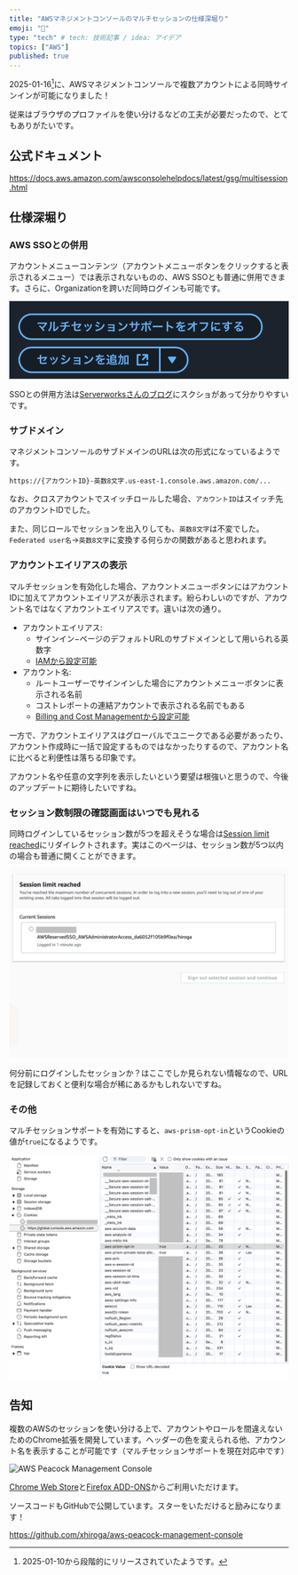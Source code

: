 ```yaml
---
title: "AWSマネジメントコンソールのマルチセッションの仕様深堀り"
emoji: "🔖"
type: "tech" # tech: 技術記事 / idea: アイデア
topics: ["AWS"]
published: true
---
```


2025-01-16[^release-day]に、AWSマネジメントコンソールで複数アカウントによる同時サインインが可能になりました！
[^release-day]: 2025-01-10から段階的にリリースされていたようです。

従来はブラウザのプロファイルを使い分けるなどの工夫が必要だったので、とてもありがたいです。

## 公式ドキュメント

https://docs.aws.amazon.com/awsconsolehelpdocs/latest/gsg/multisession.html

## 仕様深堀り

### AWS SSOとの併用

アカウントメニューコンテンツ（アカウントメニューボタンをクリックすると表示されるメニュー）では表示されないものの、AWS SSOとも普通に併用できます。さらに、Organizationを跨いだ同時ログインも可能です。

![AWS Multi Session Buttons](/images/aws-multi-session-fig1.png)

SSOとの併用方法は[Serverworksさんのブログ](https://blog.serverworks.co.jp/sign-in-for-multiple-AWS-accounts)にスクショがあって分かりやすいです。

### サブドメイン

マネジメントコンソールのサブドメインのURLは次の形式になっているようです。

`https://{アカウントID}-英数8文字.us-east-1.console.aws.amazon.com/...`

なお、クロスアカウントでスイッチロールした場合、`アカウントID`はスイッチ先のアカウントIDでした。

また、同じロールでセッションを出入りしても、`英数8文字`は不変でした。`Federated user名`→`英数8文字`に変換する何らかの関数があると思われます。

### アカウントエイリアスの表示

マルチセッションを有効化した場合、アカウントメニューボタンにはアカウントIDに加えてアカウントエイリアスが表示されます。紛らわしいのですが、アカウント名ではなくアカウントエイリアスです。違いは次の通り。

- アカウントエイリアス:
  - サインイン−ページのデフォルトURLのサブドメインとして用いられる英数字
  - [IAMから設定可能](https://docs.aws.amazon.com/ja_jp/IAM/latest/UserGuide/console-account-alias.html)
- アカウント名:
  - ルートユーザーでサインインした場合にアカウントメニューボタンに表示される名前
  - コストレポートの連結アカウントで表示される名前でもある
  - [Billing and Cost Managementから設定可能](https://repost.aws/ja/knowledge-center/change-organizations-name)

一方で、アカウントエイリアスはグローバルでユニークである必要があったり、アカウント作成時に一括で設定するものではなかったりするので、アカウント名に比べると利便性は落ちる印象です。

アカウント名や任意の文字列を表示したいという要望は根強いと思うので、今後のアップデートに期待したいですね。

### セッション数制限の確認画面はいつでも見れる

同時ログインしているセッション数が5つを超えそうな場合は[Session limit reached](https://signin.aws.amazon.com/sessions/limit)にリダイレクトされます。実はこのページは、セッション数が5つ以内の場合も普通に開くことができます。

![Session limit (not) reached](/images/aws-multi-session-fig3.png)

何分前にログインしたセッションか？はここでしか見られない情報なので、URLを記録しておくと便利な場合が稀にあるかもしれないですね。

### その他

マルチセッションサポートを有効にすると、`aws-prism-opt-in`というCookieの値が`true`になるようです。

![Cookie](/images/aws-multi-session-fig2.png)

## 告知

複数のAWSのセッションを使い分ける上で、アカウントやロールを間違えないためのChrome拡張を開発しています。ヘッダーの色を変えられる他、アカウント名を表示することが可能です（マルチセッションサポートを現在対応中です）

![AWS Peacock Management Console](https://github.com/xhiroga/aws-peacock-management-console/blob/43709a5b0f1acb8354721a8acb9d3e224387dd8e/images/aws-peacock-mc.png?raw=true)

[Chrome Web Store](https://chromewebstore.google.com/detail/aws-peacock-management-co/bknjjajglapfhbdcfgmhgkgfomkkaidj?utm_source=zenn-dev_aws-multi-session)と[Firefox ADD-ONS](https://addons.mozilla.org/ja/firefox/addon/aws-peacock-management-console/)からご利用いただけます。

ソースコードもGitHubで公開しています。スターをいただけると励みになります！

https://github.com/xhiroga/aws-peacock-management-console
